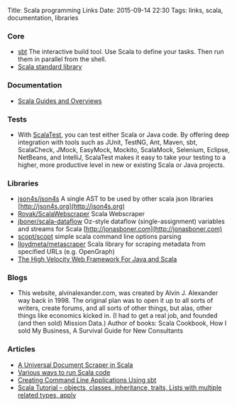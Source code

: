 Title: Scala programming Links 
Date: 2015-09-14 22:30
Tags: links, scala, documentation, libraries

### Core

- [sbt](http://www.scala-sbt.org/index.html) The interactive build tool. Use Scala to define your tasks. Then run them in parallel from the shell.
- [Scala standard library](http://www.scala-lang.org/api/current/index.html)


### Documentation

- [Scala Guides and Overviews](http://docs.scala-lang.org/overviews/)


### Tests

- With [ScalaTest](http://www.scalatest.org/), you can test either Scala or Java code. By offering deep integration with tools such as JUnit, TestNG, Ant, Maven, sbt, ScalaCheck, JMock, EasyMock, Mockito, ScalaMock, Selenium, Eclipse, NetBeans, and IntelliJ, ScalaTest makes it easy to take your testing to a higher, more productive level in new or existing Scala or Java projects.


### Libraries

- [json4s/json4s](https://github.com/json4s/json4s)  A single AST to be used by other scala json libraries [http://json4s.org](http://json4s.org)
- [Rovak/ScalaWebscraper](https://github.com/Rovak/ScalaWebscraper) Scala Webscraper
- [jboner/scala-dataflow](https://github.com/jboner/scala-dataflow) Oz-style dataflow (single-assignment) variables and streams for Scala [http://jonasboner.com](http://jonasboner.com)
- [scopt/scopt](https://github.com/scopt/scopt) simple scala command line options parsing 
- [lloydmeta/metascraper](https://github.com/lloydmeta/metascraper) Scala library for scraping metadata from specified URLs (e.g. OpenGraph) 
- [The High Velocity Web Framework For Java and Scala](https://www.playframework.com/)


### Blogs

- [](http://alvinalexander.com/) This website, alvinalexander.com, was created by Alvin J. Alexander way back in 1998. The original plan was to open it up to all sorts of writers, create forums, and all sorts of other things, but alas, other things like economics kicked in. (I had to get a real job, and founded (and then sold) Mission Data.) Author of books: Scala Cookbook, How I sold My Business, A Survival Guide for New Consultants


### Articles

- [A Universal Document Scraper in Scala](https://dzone.com/articles/universal-document-scraper)
- [Various ways to run Scala code](http://blog.ajduke.in/2013/05/31/various-ways-to-run-scala-code/)
- [Creating Command Line Applications Using sbt](http://www.scala-sbt.org/0.12.4/docs/Extending/Command-Line-Applications.html)
- [Scala Tutorial – objects, classes, inheritance, traits, Lists with multiple related types, apply](http://www.javacodegeeks.com/2011/10/scala-tutorial-objects-classes.html)



